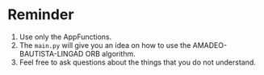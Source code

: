 # Reminder
1. Use only the AppFunctions.
2. The `main.py` will give you an idea on how to use the AMADEO-BAUTISTA-LINGAD ORB algorithm.
3. Feel free to ask questions about the things that you do not understand.